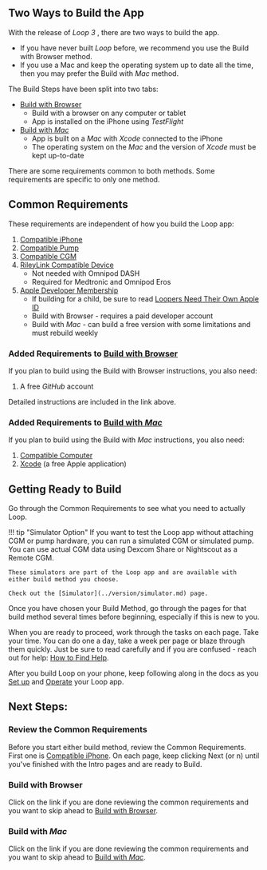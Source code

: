 ## Two Ways to Build the App

With the release of&nbsp;_<span translate="no">Loop 3</span>_&nbsp;, there are two ways to build the app.

* If you have never built&nbsp;_<span translate="no">Loop</span>_&nbsp;before, we recommend you use the Build with Browser method.
* If you use a Mac and keep the operating system up to date all the time, then you may prefer the Build with *Mac* method.

The Build Steps have been split into two tabs:

* [Build with Browser](../gh-actions/gh-overview.md)
    * Build with a browser on any computer or tablet
    * App is installed on the iPhone using *TestFlight*
* [Build with *Mac*](../build/overview.md)
    * App is built on a *Mac* with *Xcode* connected to the iPhone
    * The operating system on the *Mac* and the version of *Xcode* must be kept up-to-date

There are some requirements common to both methods. Some requirements are specific to only one method.

## Common Requirements

These requirements are independent of how you build the Loop app:

1. [Compatible iPhone](../build/phone.md)
1. [Compatible Pump](../build/pump.md)
1. [Compatible CGM](../build/cgm.md)
1. [RileyLink Compatible Device](../build/rileylink.md)
    * Not needed with Omnipod DASH
    * Required for Medtronic and Omnipod Eros
1. [Apple Developer Membership](../build/apple-developer.md)
    * If building for a child, be sure to read [Loopers Need Their Own Apple ID](../build/apple-developer.md#loopers-need-their-own-apple-id)
    * Build with Browser - requires a paid developer account
    * Build with *Mac* - can build a free version with some limitations and must rebuild weekly

### Added Requirements to [Build with Browser](../gh-actions/gh-overview.md)

If you plan to build using the Build with Browser instructions, you also need:

1.  A free *GitHub* account

Detailed instructions are included in the link above.

### Added Requirements to [Build with *Mac*](../build/overview.md)

If you plan to build using the Build with *Mac* instructions, you also need:

1. [Compatible Computer](../build/computer.md#macos)
1. [Xcode](../build/xcode-version.md) (a free Apple application)


## Getting Ready to Build

Go through the Common Requirements to see what you need to actually Loop.

!!! tip "Simulator Option"
    If you want to test the Loop app without attaching CGM or pump hardware, you can run a simulated CGM or simulated pump. You can use actual CGM data using Dexcom Share or Nightscout as a Remote CGM.

    These simulators are part of the Loop app and are available with either build method you choose.
    
    Check out the [Simulator](../version/simulator.md) page.

Once you have chosen your Build Method, go through the pages for that build method several times before beginning, especially if this is new to you.

When you are ready to proceed, work through the tasks on each page. Take your time. You can do one a day, take a week per page or blaze through them quickly.  Just be sure to read carefully and if you are confused - reach out for help: [How to Find Help](../intro/loopdocs-how-to.md#how-to-find-help).

After you build Loop on your phone, keep following along in the docs as you [Set up](../loop-3/loop-3-overview.md) and [Operate](../operation/loop/open-loop.md) your Loop app.

## Next Steps:

### Review the Common Requirements

Before you start either build method, review the Common Requirements. First one is [Compatible iPhone](../build/phone.md). On each page, keep clicking Next (or n) until you've finished with the Intro pages and are ready to Build.

### Build with Browser

Click on the link if you are done reviewing the common requirements and you want to skip ahead to [Build with Browser](../gh-actions/gh-overview.md).

### Build with *Mac*

Click on the link if you are done reviewing the common requirements and you want to skip ahead to [Build with *Mac*](../build/overview.md).
